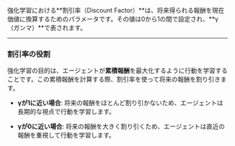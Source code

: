 強化学習における**割引率（Discount Factor）**は、将来得られる報酬を現在価値に換算するためのパラメータです。その値は0から1の間で設定され、**γ（ガンマ）**で表されます。

---

### 割引率の役割

強化学習の目的は、エージェントが**累積報酬**を最大化するように行動を学習することです。この累積報酬を計算する際、割引率を使って将来の報酬を割り引きます。

- **γが1に近い場合**: 将来の報酬をほとんど割り引かないため、エージェントは長期的な視点で行動を学習します。
    
- **γが0に近い場合**: 将来の報酬を大きく割り引くため、エージェントは直近の報酬を重視して行動を学習します。